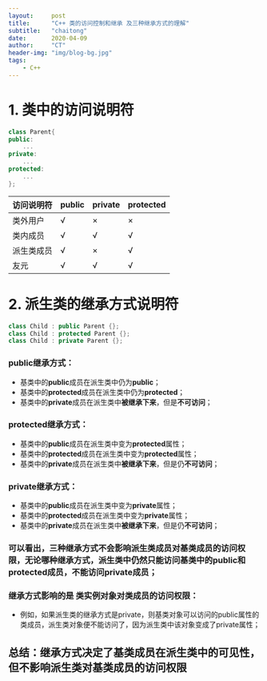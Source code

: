 ```yaml
---
layout:     post
title:      "C++ 类的访问控制和继承 及三种继承方式的理解"
subtitle:   "chaitong"
date:       2020-04-09
author:     "CT"
header-img: "img/blog-bg.jpg"
tags:
    - C++
---
```


# 1. 类中的访问说明符
```cpp
class Parent{
public:
	...
private:
	...
protected:
	...
};
```
| 访问说明符 | public | private | protected |
|:---------|:------------|:------------|:---------|
| 类外用户  | √ | × | × |
| 类内成员  | √ | √ | √ |
| 派生类成员 | √  | × | √ |
| 友元 | √ | √ | √ |
# 2. 派生类的继承方式说明符

```cpp
class Child : public Parent {};
class Child : protected Parent {};
class Child : private Parent {};
```

### public继承方式：
- 基类中的**public**成员在派生类中仍为**public**；
- 基类中的**protected**成员在派生类中仍为**protected**；
- 基类中的**private**成员在派生类中**被继承下来**，但是**不可访问**；
### protected继承方式：
- 基类中的**public**成员在派生类中变为**protected**属性；
- 基类中的**protected**成员在派生类中变为**protected**属性；
- 基类中的**private**成员在派生类中**被继承下来**，但是仍**不可访问**；
### private继承方式：
- 基类中的**public**成员在派生类中变为**private**属性；
- 基类中的**protected**成员在派生类中变为**private**属性；
- 基类中的**private**成员在派生类中**被继承下来**，但是仍**不可访问**；
### 可以看出，三种继承方式不会影响派生类成员对基类成员的访问权限，无论哪种继承方式，派生类中仍然只能访问基类中的public和protected成员，不能访问private成员；
### 继承方式影响的是 类实例对象对类成员的访问权限：
- 例如，如果派生类的继承方式是private，则基类对象可以访问的public属性的类成员，派生类对象便不能访问了，因为派生类中该对象变成了private属性；
## 总结：继承方式决定了基类成员在派生类中的可见性，但不影响派生类对基类成员的访问权限